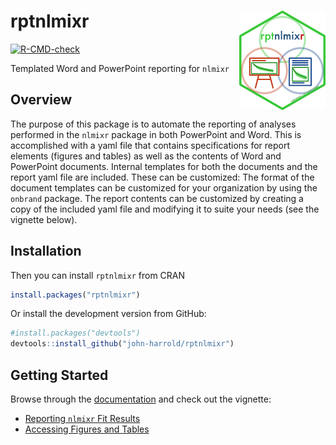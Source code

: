 
<!-- README.md is generated from README.Rmd. Please edit that file -->

# rptnlmixr <img src="man/figures/rptnlmixr_hex.png" align="right" width="138.5" />

<!-- badges: start -->

[![R-CMD-check](https://github.com/john-harrold/rptnlmixr/workflows/R-CMD-check/badge.svg)](https://github.com/john-harrold/rptnlmixr/actions)
<!---
[![CRAN checks](https://cranchecks.info/badges/summary/rptnlmixr)](https://cran.r-project.org/web/checks/check_results_rptnlmixr.html)
--> <!-- badges: end -->

Templated Word and PowerPoint reporting for `nlmixr`

## Overview

The purpose of this package is to automate the reporting of analyses
performed in the `nlmixr` package in both PowerPoint and Word. This is
accomplished with a yaml file that contains specifications for report
elements (figures and tables) as well as the contents of Word and
PowerPoint documents. Internal templates for both the documents and the
report yaml file are included. These can be customized: The format of
the document templates can be customized for your organization by using
the `onbrand` package. The report contents can be customized by creating
a copy of the included yaml file and modifying it to suite your needs
(see the vignette below).

## Installation

Then you can install `rptnlmixr` from CRAN

``` r
install.packages("rptnlmixr") 
```

Or install the development version from GitHub:

``` r
#install.packages("devtools") 
devtools::install_github("john-harrold/rptnlmixr")
```

## Getting Started

Browse through the [documentation](https://rptnlmixr.ubiquity.tools/)
and check out the vignette:

-   [Reporting `nlmixr` Fit
    Results](https://rptnlmixr.ubiquity.tools/articles/Reportin_nlmixr_Fit_Results.html)
-   [Accessing Figures and
    Tables](https://rptnmlixr.ubiquity.tools/articles/Accessing_Figures_and_Tables.html)
